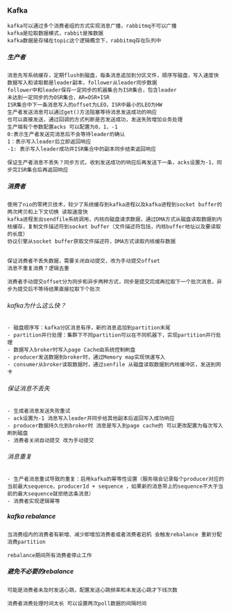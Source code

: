 ### Kafka

    kafka可以通过多个消费者组的方式实现消息广播，rabbitmq不可以广播
    kafka是拉取数据模式，rabbit是推数据
    kafka数据是存储在topic这个逻辑概念下，rabbitmq存在队列中

##### 生产者

    消息先写系统缓存，定期flush到磁盘，每条消息追加到分区文件，顺序写磁盘，写入速度快
    数据写入和读取都是leader副本，follower从leader同步数据
    follower中和leader保存一定同步的机器集合为ISR集合，包含leader
    未达到一定同步的为OSR集合，AR=OSR+ISR
    ISR集合中下一条消息写入的offset为LEO，ISR中最小的LEO为HW
    生产者发送消息可以通过get()方法阻塞等待消息发送成功的响应
    也可以直接发送，通过回调的方式判断是否发送成功，发送失败增加业务处理
    生产端有个参数配置acks 可以配置为0，1，-1
    0:表示生产者发送完消息后不会等待leader的确认
    1：表示写入leader后立即返回响应
    -1: 表示写入leader成功并ISR集合中的副本同步结束返回响应

    保证生产者消息不丢失？同步方式，收到发送成功的响应后再发送下一条，acks设置为-1，同步完ISR集合后再返回响应



##### 消费者

    使用了nio的零拷贝技术，较少了系统缓存到kafka进程以及kafka进程到socket buffer的两次拷贝和上下文切换 读取速度快
    kafka进程发出sendfile系统调用，内核向磁盘请求数据，通过DMA方式从磁盘读取数据到内核缓存，复制文件描述符到socket buffer（文件描述符包括，内核buffer地址以及要读取的长度）
    协议引擎从socket buffer获取文件描述符，DMA方式读取内核缓存数据


    保证消费者不丢失数据，需要关闭自动提交，改为手动提交offset
    消息不重复消费？逻辑去重

    消费者手动提交offset分为同步和异步两种方式，同步是提交完成再拉取下一个批次消息，异步为提交后不等待结果直接拉取下个批次



###### kafka为什么这么快？

    - 磁盘顺序写：kafka分区消息有序，新的消息追加到partition末尾
    - partition并行处理：集群下不同partition可以在不同机器下，实现partition并行处理
    - 数据写入broker时写入page Cache由系统控制刷盘
    - producer发送数据到broker时，通过Memory map实现快速写入
    - consumer从broker读取数据时，通过senfile 从磁盘读取数据到内核缓冲区，发送到网卡	

###### 保证消息不丢失
    - 生成者消息发送失败重试
    - ack设置为-1 消息写入leader并同步给其他副本后返回写入成功响应
    - producer数据持久化到broker时 消息是写入到page cache的 可以更改配置为每次写入刷到磁盘
    - 消费者关闭自动提交 改为手动提交

###### 消息重复

    - 生产者消息重试导致的重复：启用kafka的幂等性设置（服务端会记录每个producer对应的当前最大sequence，producerId + sequence ，如果新的消息带上的sequence不大于当前的最大sequence就拒绝这条消息）
    - 消费者实现逻辑幂等

##### kafka rebalance

    当消费组内的消费者有新增、减少即增加消费者或者消费者宕机 会触发rebalance 重新分配消费partition

    rebalance期间所有消费者停止工作

##### 避免不必要的rebalance

    可能是消费者未及时发送心跳，配置发送心跳频率和未发送心跳才下线次数

    消费者消费处理时间太长 可以设置两次poll数据的间隔时间

